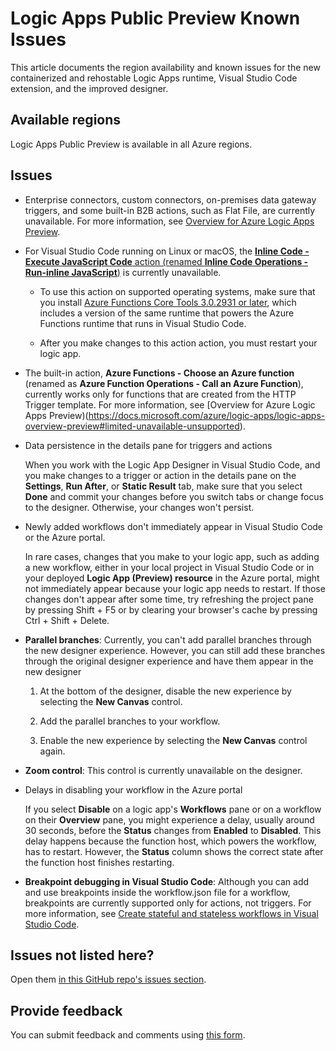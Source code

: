 # Logic Apps Public Preview Known Issues

This article documents the region availability and known issues for the new containerized and rehostable Logic Apps runtime, Visual Studio Code extension, and the improved designer.

## Available regions

Logic Apps Public Preview is available in all Azure regions.

## Issues

* Enterprise connectors, custom connectors, on-premises data gateway triggers, and some built-in B2B actions, such as Flat File, are currently unavailable. For more information, see [Overview for Azure Logic Apps Preview](https://docs.microsoft.com/azure/logic-apps/logic-apps-overview-preview#limited-unavailable-unsupported).

* For Visual Studio Code running on Linux or macOS, the [**Inline Code - Execute JavaScript Code** action (renamed **Inline Code Operations - Run-inline JavaScript**)](https://docs.microsoft.com/azure/logic-apps/logic-apps-add-run-inline-code) is currently unavailable.

  * To use this action on supported operating systems, make sure that you install [Azure Functions Core Tools 3.0.2931 or later](https://docs.microsoft.com/azure/azure-functions/functions-run-local.md#install-the-azure-functions-core-tools), which includes a version of the same runtime that powers the Azure Functions runtime that runs in Visual Studio Code.

  * After you make changes to this action action, you must restart your logic app.

* The built-in action, **Azure Functions - Choose an Azure function** (renamed as **Azure Function Operations - Call an Azure Function**), currently works only for functions that are created from the HTTP Trigger template. For more information, see [Overview for Azure Logic Apps Preview)(https://docs.microsoft.com/azure/logic-apps/logic-apps-overview-preview#limited-unavailable-unsupported).

* Data persistence in the details pane for triggers and actions

  When you work with the Logic App Designer in Visual Studio Code, and you make changes to a trigger or action in the details pane on the **Settings**, **Run After**, or **Static Result** tab, make sure that you select **Done** and commit your changes before you switch tabs or change focus to the designer. Otherwise, your changes won't persist.

* Newly added workflows don't immediately appear in Visual Studio Code or the Azure portal.

  In rare cases, changes that you make to your logic app, such as adding a new workflow, either in your local project in Visual Studio Code or in your deployed **Logic App (Preview) resource** in the Azure portal, might not immediately appear because your logic app needs to restart. If those changes don't appear after some time, try refreshing the project pane by pressing Shift + F5 or by clearing your browser's cache by pressing Ctrl + Shift + Delete.

* **Parallel branches**: Currently, you can't add parallel branches through the new designer experience. However, you can still add these branches through the original designer experience and have them appear in the new designer

  1. At the bottom of the designer, disable the new experience by selecting the **New Canvas** control.
  
  2. Add the parallel branches to your workflow.
  
  3. Enable the new experience by selecting the **New Canvas** control again.

* **Zoom control**: This control is currently unavailable on the designer.

* Delays in disabling your workflow in the Azure portal

  If you select **Disable** on a logic app's **Workflows** pane or on a workflow on their **Overview** pane, you might experience a delay, usually around 30 seconds, before the **Status** changes from **Enabled** to **Disabled**. This delay happens because the function host, which powers the workflow, has to restart. However, the **Status** column shows the correct state after the function host finishes restarting.

* **Breakpoint debugging in Visual Studio Code**: Although you can add and use breakpoints inside the workflow.json file for a workflow, breakpoints are currently supported only for actions, not triggers. For more information, see [Create stateful and stateless workflows in Visual Studio Code](https://docs.microsoft.com/azure/logic-apps/create-stateful-stateless-workflows-visual-studio-code).

## Issues not listed here?

Open them [in this GitHub repo's issues section](https://github.com/Azure/logicapps/issues).

## Provide feedback

You can submit feedback and comments using [this form](https://aka.ms/lafeedback).
